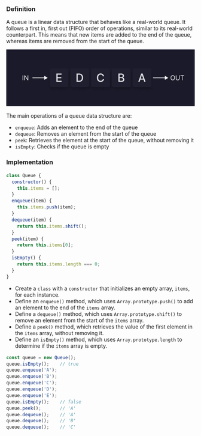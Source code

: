 ### Definition

A queue is a linear data structure that behaves like a real-world queue. It follows a first in, first out (FIFO) order of operations, similar to its real-world counterpart. This means that new items are added to the end of the queue, whereas items are removed from the start of the queue.

![JavaScript Queue visualization](./ds-queue.webp)

The main operations of a queue data structure are:

- `enqueue`: Adds an element to the end of the queue
- `dequeue`: Removes an element from the start of the queue
- `peek`: Retrieves the element at the start of the queue, without removing it
- `isEmpty`: Checks if the queue is empty

### Implementation

```js
class Queue {
  constructor() {
    this.items = [];
  }
  enqueue(item) {
    this.items.push(item);
  }
  dequeue(item) {
    return this.items.shift();
  }
  peek(item) {
    return this.items[0];
  }
  isEmpty() {
    return this.items.length === 0;
  }
}
```

- Create a `class` with a `constructor` that initializes an empty array, `items`, for each instance.
- Define an `enqueue()` method, which uses `Array.prototype.push()` to add an element to the end of the `items` array.
- Define a `dequeue()` method, which uses `Array.prototype.shift()` to remove an element from the start of the `items` array.
- Define a `peek()` method, which retrieves the value of the first element in the `items` array, without removing it.
- Define an `isEmpty()` method, which uses `Array.prototype.length` to determine if the `items` array is empty.

```js
const queue = new Queue();
queue.isEmpty();    // true
queue.enqueue('A');
queue.enqueue('B');
queue.enqueue('C');
queue.enqueue('D');
queue.enqueue('E');
queue.isEmpty();    // false
queue.peek();       // 'A'
queue.dequeue();    // 'A'
queue.dequeue();    // 'B'
queue.dequeue();    // 'C'
```
